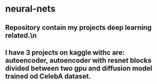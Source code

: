 # neural-nets
## Repository contain my projects deep learning related.\n

## I have 3 projects on kaggle withc are: autoencoder, autoencoder with resnet blocks divided between two gpu and diffusion model trained od CelebA dataset.
